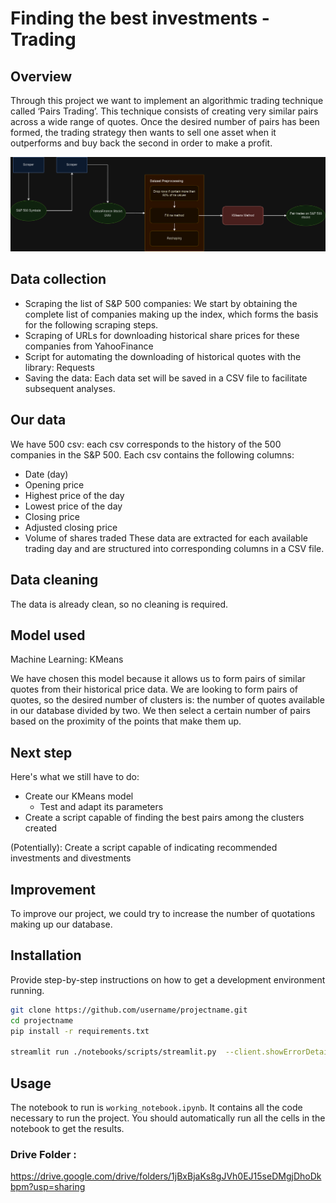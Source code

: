 # Finding the best investments - Trading

## Overview
Through this project we want to implement an algorithmic trading technique called ‘Pairs Trading’. This technique consists of creating very similar pairs across a wide range of quotes. Once the desired number of pairs has been formed, the trading strategy then wants to sell one asset when it outperforms and buy back the second in order to make a profit.

![ML POC Diagram](./data/img/ml_poc_diagram.png)

## Data collection
- Scraping the list of S&P 500 companies: We start by obtaining the complete list of companies making up the index, which forms the basis for the following scraping steps.
- Scraping of URLs for downloading historical share prices for these companies from YahooFinance
- Script for automating the downloading of historical quotes with the library: Requests
- Saving the data: Each data set will be saved in a CSV file to facilitate subsequent analyses.

## Our data
We have 500 csv: each csv corresponds to the history of the 500 companies in the S&P 500.
Each csv contains the following columns:
- Date (day)
- Opening price
- Highest price of the day
- Lowest price of the day
- Closing price
- Adjusted closing price
- Volume of shares traded
These data are extracted for each available trading day and are structured into corresponding columns in a CSV file.

## Data cleaning
The data is already clean, so no cleaning is required.

## Model used 
Machine Learning: KMeans 

We have chosen this model because it allows us to form pairs of similar quotes from their historical price data. 
We are looking to form pairs of quotes, so the desired number of clusters is: the number of quotes available in our database divided by two. 
We then select a certain number of pairs based on the proximity of the points that make them up.

## Next step
Here's what we still have to do:
- Create our KMeans model
    + Test and adapt its parameters
- Create a script capable of finding the best pairs among the clusters created

(Potentially): Create a script capable of indicating recommended investments and divestments

## Improvement
To improve our project, we could try to increase the number of quotations making up our database.





## Installation
Provide step-by-step instructions on how to get a development environment running.

```bash
git clone https://github.com/username/projectname.git
cd projectname
pip install -r requirements.txt

streamlit run ./notebooks/scripts/streamlit.py  --client.showErrorDetails=false

```

## Usage
The notebook to run is `working_notebook.ipynb`. It contains all the code necessary to run the project.
You should automatically run all the cells in the notebook to get the results.


### Drive Folder :
https://drive.google.com/drive/folders/1jBxBjaKs8gJVh0EJ15seDMgjDhoDkbpm?usp=sharing

